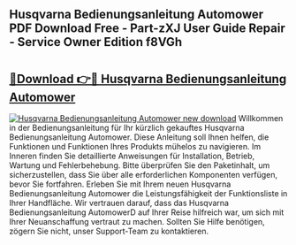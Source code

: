 ## Husqvarna Bedienungsanleitung Automower PDF Download Free - Part-zXJ User Guide Repair - Service Owner Edition f8VGh

# <h2><a href="http://df454e.blite.top/?on=Husqvarna+Bedienungsanleitung+Automower">🔗Download 👉🔴 Husqvarna Bedienungsanleitung Automower</a></h2>

[![Husqvarna Bedienungsanleitung Automower new download](https://i.imgur.com/lujVjoI.png)](http://df454e.blite.top/?on=Husqvarna+Bedienungsanleitung+Automower)
Willkommen in der Bedienungsanleitung für Ihr kürzlich gekauftes Husqvarna Bedienungsanleitung Automower. Diese Anleitung soll Ihnen helfen, die Funktionen und Funktionen Ihres Produkts mühelos zu navigieren. Im Inneren finden Sie detaillierte Anweisungen für Installation, Betrieb, Wartung und Fehlerbehebung. Bitte überprüfen Sie den Paketinhalt, um sicherzustellen, dass Sie über alle erforderlichen Komponenten verfügen, bevor Sie fortfahren. Erleben Sie mit Ihrem neuen Husqvarna Bedienungsanleitung Automower die Leistungsfähigkeit der Funktionsliste in Ihrer Handfläche. Wir vertrauen darauf, dass das Husqvarna Bedienungsanleitung AutomowerD auf Ihrer Reise hilfreich war, um sich mit Ihrer Neuanschaffung vertraut zu machen. Sollten Sie Hilfe benötigen, zögern Sie nicht, unser Support-Team zu kontaktieren.
